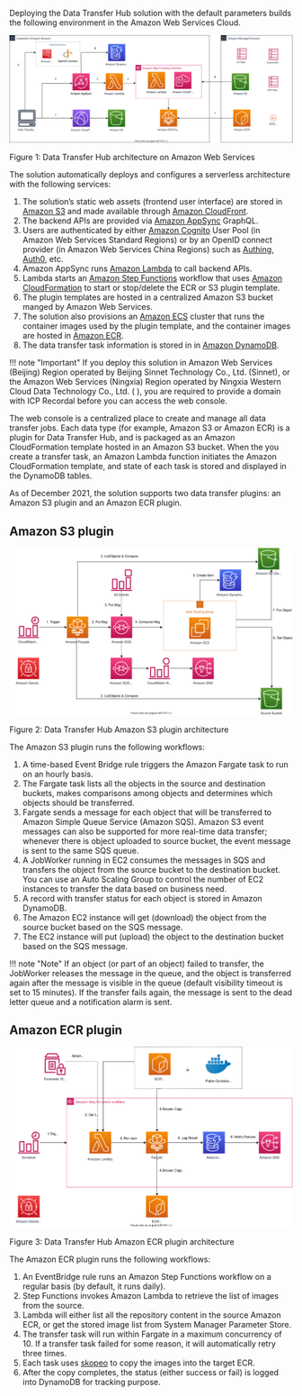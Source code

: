 Deploying the Data Transfer Hub solution with the default parameters builds the following environment in the Amazon Web Services Cloud.

![architecture-cn](./images/arch-cn.svg)
      
Figure 1: Data Transfer Hub architecture on Amazon Web Services

The solution automatically deploys and configures a serverless architecture with the following services: 

1.	The solution’s static web assets (frontend user interface) are stored in [Amazon S3][s3] and made available through [Amazon CloudFront][cloudfront].
2.	The backend APIs are provided via [Amazon AppSync][appsync] GraphQL.
3.	Users are authenticated by either [Amazon Cognito][cognito] User Pool (in Amazon Web Services Standard Regions) or by an OpenID connect provider (in Amazon Web Services China Regions) such as [Authing](https://www.authing.cn/), [Auth0](https://auth0.com/), etc.
4.	Amazon AppSync runs [Amazon Lambda][lambda] to call backend APIs.
5.	Lambda starts an [Amazon Step Functions][stepfunction] workflow that uses [Amazon CloudFormation][cloudformation] to start or stop/delete the ECR or S3 plugin template.
6.	The plugin templates are hosted in a centralized Amazon S3 bucket manged by Amazon Web Services.
7.	The solution also provisions an [Amazon ECS][ecs] cluster that runs the container images used by the plugin template, and the container images are hosted in [Amazon ECR][ecr].
8.	The data transfer task information is stored in in [Amazon DynamoDB][dynamodb].

!!! note "Important"
    If you deploy this solution in Amazon Web Services (Beijing) Region operated by Beijing Sinnet Technology Co., Ltd. (Sinnet), or the Amazon Web Services (Ningxia) Region operated by Ningxia Western Cloud Data Technology Co., Ltd. ( ), you are required to provide a domain with ICP Recordal before you can access the web console.

The web console is a centralized place to create and manage all data transfer jobs. Each data type (for example, Amazon S3 or Amazon ECR) is a plugin for Data Transfer Hub, and is packaged as an Amazon CloudFormation template hosted in an Amazon S3 bucket. When the you create a transfer task, an Amazon Lambda function initiates the Amazon CloudFormation template, and state of each task is stored and displayed in the DynamoDB tables.

As of December 2021, the solution supports two data transfer plugins: an Amazon S3 plugin and an Amazon ECR plugin. 

## Amazon S3 plugin

![s3-architecture-cn](./images/s3-arch-cn.svg)

Figure 2: Data Transfer Hub Amazon S3 plugin architecture

The Amazon S3 plugin runs the following workflows:

1.	A time-based Event Bridge rule triggers the Amazon Fargate task to run on an hourly basis. 
2.	The Fargate task lists all the objects in the source and destination
buckets, makes comparisons among objects and determines which objects should be transferred.
3.	Fargate sends a message for each object that will be transferred to Amazon Simple Queue Service (Amazon SQS). Amazon S3 event messages can also be supported for more real-time data transfer; whenever there is object uploaded to source bucket, the event message is sent to the same SQS queue.
4.	A JobWorker running in EC2 consumes the messages in SQS and transfers the object from the source bucket to the destination bucket. You can use an Auto Scaling Group to control the number of EC2 instances to transfer the data based on business need.
5.	A record with transfer status for each object is stored in Amazon DynamoDB. 
6.	The Amazon EC2 instance will get (download) the object from the source bucket based on the SQS message. 
7.	The EC2 instance will put (upload) the object to the destination bucket based on the SQS message. 


!!! note "Note"
    If an object (or part of an object) failed to transfer, the JobWorker releases the message in the queue, and the object is transferred again after the message is visible in the queue (default visibility timeout is set to 15 minutes). If the transfer fails again, the message is sent to the dead letter queue and a notification alarm is sent.

## Amazon ECR plugin

![ecr-architecture-cn](./images/ecr-arch-cn.svg)

Figure 3: Data Transfer Hub Amazon ECR plugin architecture

The Amazon ECR plugin runs the following workflows:

1.	An EventBridge rule runs an Amazon Step Functions workflow on a regular basis (by default, it runs daily).
2.	Step Functions invokes Amazon Lambda to retrieve the list of images from the source.
3.	Lambda will either list all the repository content in the source Amazon ECR, or get the stored image list from System Manager Parameter Store.
4.	The transfer task will run within Fargate in a maximum concurrency of 10. If a transfer task failed for some reason, it will automatically retry three times.
5.	Each task uses [skopeo](https://github.com/containers/skopeo) to copy the images into the target ECR.
6.	After the copy completes, the status (either success or fail) is logged into DynamoDB for tracking purpose.


[s3]:https://www.amazonaws.cn/s3/?nc1=h_ls
[cloudfront]:https://www.amazonaws.cn/cloudfront/?nc1=h_ls
[appsync]:https://www.amazonaws.cn/appsync/?nc1=h_ls
[cognito]:https://www.amazonaws.cn/cognito/?nc1=h_ls
[lambda]:https://www.amazonaws.cn/lambda/?nc1=h_ls
[stepfunction]:https://www.amazonaws.cn/step-functions/?nc1=h_ls
[cloudformation]:https://aws.amazon.com/cn/cloudformation/
[ecs]:https://aws.amazon.com/cn/ecs/
[ecr]:https://aws.amazon.com/cn/ecr/
[dynamodb]:https://www.amazonaws.cn/dynamodb/?nc1=h_ls